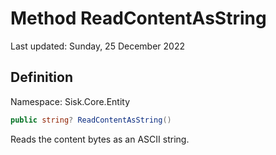 # Method ReadContentAsString
Last updated: Sunday, 25 December 2022

## Definition
Namespace: Sisk.Core.Entity

```csharp
public string? ReadContentAsString()
```

Reads the content bytes as an ASCII string.

